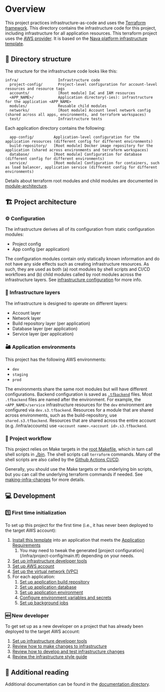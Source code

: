 # Overview

This project practices infrastructure-as-code and uses the [Terraform framework](https://www.terraform.io). This directory contains the infrastructure code for this project, including infrastructure for all application resources. This terraform project uses the [AWS provider](https://registry.terraform.io/providers/hashicorp/aws/latest/docs). It is based on the [Nava platform infrastructure template](https://github.com/navapbc/template-infra).

## 📂 Directory structure

The structure for the infrastructure code looks like this:

```text
infra/                  Infrastructure code
  project-config/       Project-level configuration for account-level resources and resource tags
  accounts/             [Root module] IaC and IAM resources
  <APP_NAME>/           Application directory(-ies): infrastructure for the application <APP_NAME>
  modules/              Reusable child modules
  networks/             [Root module] Account level network config (shared across all apps, environments, and terraform workspaces)
  test/                 Infrastructure tests
```

Each application directory contains the following:

```text
  app-config/         Application-level configuration for the application resources (different config for different environments)
  build-repository/   [Root module] Docker image repository for the application (shared across environments and terraform workspaces)
  database/           [Root module] Configuration for database (different config for different environments)
  service/            [Root module] Configuration for containers, such as load balancer, application service (different config for different environments)
```

Details about terraform root modules and child modules are documented in [module-architecture](/docs/infra/module-architecture.md).

## 🏗️ Project architecture

### ⚙️ Configuration

The infrastructure derives all of its configuration from static configuration modules:

- Project config
- App config (per application)

The configuration modules contain only statically known information and do not have any side effects such as creating infrastructure resources. As such, they are used as both (a) root modules by shell scripts and CI/CD workflows and (b) child modules called by root modules across the infrastructure layers. See [infrastructure configuration](/docs/infra/infrastructure-configuration.md) for more info.

### 🧅 Infrastructure layers

The infrastructure is designed to operate on different layers:

- Account layer
- Network layer
- Build repository layer (per application)
- Database layer (per application)
- Service layer (per application)

### 🏜️ Application environments

This project has the following AWS environments:

- `dev`
- `staging`
- `prod`

The environments share the same root modules but will have different configurations. Backend configuration is saved as [`.tfbackend`](https://developer.hashicorp.com/terraform/language/backend#file) files. Most `.tfbackend` files are named after the environment. For example, the `<APP_NAME>/service` infrastructure resources for the `dev` environment are configured via `dev.s3.tfbackend`. Resources for a module that are shared across environments, such as the build-repository, use `shared.s3.tfbackend`. Resources that are shared across the entire account (e.g. /infra/accounts) use `<account name>.<account id>.s3.tfbackend`.

### 🔀 Project workflow

This project relies on Make targets in the [root Makefile](/Makefile), which in turn call shell scripts in [./bin](/bin). The shell scripts call `terraform` commands. Many of the shell scripts are also called by the [Github Actions CI/CD](/.github/workflows).

Generally, you should use the Make targets or the underlying bin scripts, but you can call the underlying terraform commands if needed. See [making-infra-changes](/docs/infra/making-infra-changes.md) for more details.

## 💻 Development

### 1️⃣ First time initialization

To set up this project for the first time (i.e., it has never been deployed to the target AWS account):

1. [Install this template](/README.md#installation) into an application that meets the [Application Requirements](/README.md#application-requirements)
    1. <!-- markdown-link-check-disable-line --> You may need to tweak the generated [project configuration](/infra/project-config/main.tf) depending on your needs.
2. [Set up infrastructure developer tools](/docs/infra/set-up-infrastructure-tools.md)
3. [Set up AWS account](/docs/infra/set-up-aws-account.md)
4. [Set up the virtual network (VPC)](/docs/infra/set-up-network.md)
5. For each application:
    1. [Set up application build repository](/docs/infra/set-up-app-build-repository.md)
    2. [Set up application database](/docs/infra/set-up-database.md)
    3. [Set up application environment](/docs/infra/set-up-app-env.md)
    4. [Configure environment variables and secrets](/docs/infra/environment-variables-and-secrets.md)
    5. [Set up background jobs](/docs/infra/background-jobs.md)

### 🆕 New developer

To get set up as a new developer on a project that has already been deployed to the target AWS account:

1. [Set up infrastructure developer tools](/docs/infra/set-up-infrastructure-tools.md)
2. [Review how to make changes to infrastructure](/docs/infra/making-infra-changes.md)
3. [Review how to develop and test infrastructure changes](/docs/infra/develop-and-test-infrastructure-in-isolation-using-workspaces.md)
4. [Review the infrastructure style guide](/docs/infra/style-guide.md)

## 📇 Additional reading

Additional documentation can be found in the [documentation directory](/docs/infra).

